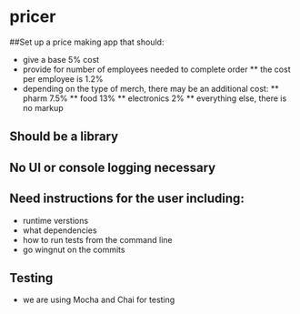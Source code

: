 # pricer

##Set up a price making app that should:
* give a base 5% cost
* provide for number of employees needed to complete order
  ** the cost per employee is 1.2%
* depending on the type of merch, there may be an additional cost:
  ** pharm 7.5%
  ** food 13%
  ** electronics 2%
  ** everything else, there is no markup

## Should be a library

## No UI or console logging necessary

## Need instructions for the user including:
  * runtime verstions
  * what dependencies
  * how to run tests from the command line
  * go wingnut on the commits

## Testing
* we are using Mocha and Chai for testing
